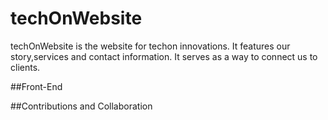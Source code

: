 # techOnWebsite

techOnWebsite is the website for techon innovations. It features our story,services and contact information.
It serves as a way to connect us to clients.

##Front-End



##Contributions and Collaboration


